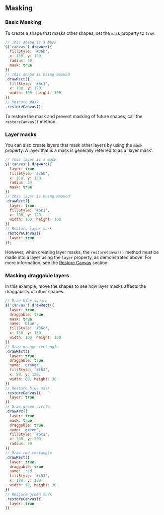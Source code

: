 ## Masking

### Basic Masking

To create a shape that masks other shapes, set the `mask` property to `true`.

```javascript
// This shape is a mask
$('canvas').drawArc({
  fillStyle: '#36b',
  x: 150, y: 150,
  radius: 50,
  mask: true
})
// This shape is being masked
.drawRect({
  fillStyle: '#6c1',
  x: 100, y: 120,
  width: 100, height: 100
})
// Restore mask
.restoreCanvas();
```

To restore the mask and prevent masking of future shapes, call the `restoreCanvas()` method.

### Layer masks

You can also create layers that mask other layers by using the `mask` property. A layer that is a mask is generally referred to as a 'layer mask'.

```javascript
// This layer is a mask
$('canvas').drawArc({
  layer: true,
  fillStyle: '#36b',
  x: 150, y: 150,
  radius: 50,
  mask: true
})
// This layer is being masked
.drawRect({
  layer: true,
  fillStyle: '#6c1',
  x: 100, y: 120,
  width: 100, height: 100
})
// Restore layer mask
.restoreCanvas({
  layer: true
});
```

However, when creating layer masks, the `restoreCanvas()` method must be made into a layer using the `layer` property, as demonstrated above. For more information, see the [Restore Canvas](/jcanvas/docs/restoreCanvas/) section.

### Masking draggable layers

In this example, move the shapes to see how layer masks affects the draggability of other shapes.

```javascript
// Draw blue square
$('canvas').drawRect({
  layer: true,
  draggable: true,
  mask: true,
  name: 'blue',
  fillStyle: '#36c',
  x: 150, y: 150,
  width: 150, height: 150
})
// Draw orange rectangle
.drawRect({
  layer: true,
  draggable: true,
  name: 'orange',
  fillStyle: '#f63',
  x: 80, y: 120,
  width: 80, height: 30
})
// Restore blue mask
.restoreCanvas({
  layer: true
})
// Draw green circle
.drawArc({
  layer: true,
  mask: true,
  draggable: true,
  name: 'green',
  fillStyle: '#6c1',
  x: 200, y: 200,
  radius: 50
})
// Draw red rectangle
.drawRect({
  layer: true,
  draggable: true,
  name: 'red',
  fillStyle: '#c33',
  x: 180, y: 180,
  width: 50, height: 30
})
// Restore green mask
.restoreCanvas({
  layer: true
})
```

